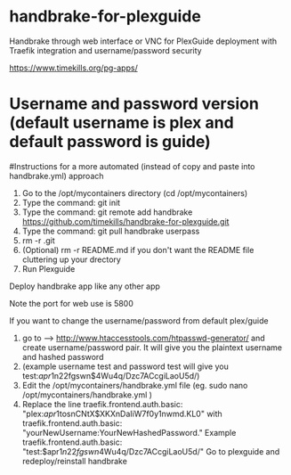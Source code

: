 # handbrake-for-plexguide
Handbrake through web interface or VNC for PlexGuide deployment with Traefik integration and username/password security

https://www.timekills.org/pg-apps/

# Username and password version (default username is plex and default password is guide)


#Instructions for a more automated (instead of copy and paste into handbrake.yml) approach

1. Go to the /opt/mycontainers directory (cd /opt/mycontainers)
2. Type the command: git init
3. Type the command: git remote add handbrake https://github.com/timekills/handbrake-for-plexguide.git
4. Type the command: git pull handbrake userpass
5. rm -r .git
6. (Optional) rm -r README.md if you don't want the README file cluttering up your drectory
7. Run Plexguide

Deploy handbrake app like any other app

Note the port for web use is 5800

If you want to change the username/password from default plex/guide
1. go to --> http://www.htaccesstools.com/htpasswd-generator/ and create username/password pair. It will give you the plaintext username and hashed password
2. (example username test and password test will give you test:$apr1$n22fgswn$4Wu4q/Dzc7ACcgiLaoU5d/)
3. Edit the /opt/mycontainers/handbrake.yml file (eg. sudo nano /opt/mycontainers/handbrake.yml )
4. Replace the line traefik.frontend.auth.basic: "plex:$apr1$tosnCNtX$XKXnDaIiW7f0y1nwmd.KL0" with traefik.frontend.auth.basic: "yourNewUsername:YourNewHashedPassword."  Example traefik.frontend.auth.basic: "test:$apr1$n22fgswn$4Wu4q/Dzc7ACcgiLaoU5d/"
Go to plexguide and redeploy/reinstall handbrake
